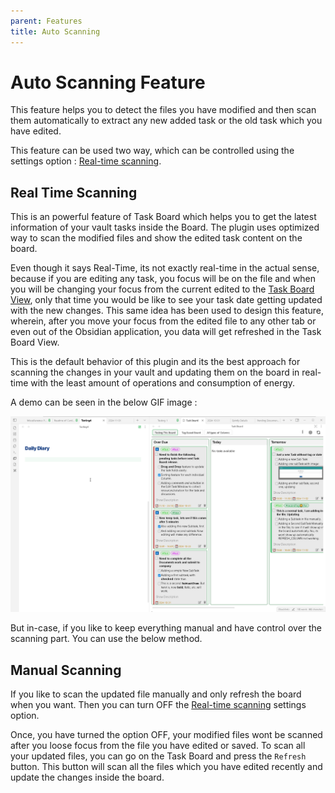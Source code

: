 ```yaml
---
parent: Features
title: Auto Scanning
---
```


# Auto Scanning Feature

This feature helps you to detect the files you have modified and then scan them automatically to extract any new added task or the old task which you have edited.

This feature can be used two way, which can be controlled using the settings option : [Real-time scanning](../How_To/HowToUseGlobalSettings.md#real-time-scanning).

## Real Time Scanning

This is an powerful feature of Task Board which helps you to get the latest information of your vault tasks inside the Board. The plugin uses optimized way to scan the modified files and show the edited task content on the board.

Even though it says Real-Time, its not exactly real-time in the actual sense, because if you are editing any task, you focus will be on the file and when you will be changing your focus from the current edited to the [Task Board View](docs/Components/Task_Board_Pane.md), only that time you would be like to see your task date getting updated with the new changes. This same idea has been used to design this feature, wherein, after you move your focus from the edited file to any other tab or even out of the Obsidian application, you data will get refreshed in the Task Board View.

This is the default behavior of this plugin and its the best approach for scanning the changes in your vault and updating them on the board in real-time with the least amount of operations and consumption of energy.

A demo can be seen in the below GIF image :

![Editing a task from file](../../assets/AddingNewTaskFromFile.gif)

But in-case, if you like to keep everything manual and have control over the scanning part. You can use the below method.

## Manual Scanning

If you like to scan the updated file manually and only refresh the board when you want. Then you can turn OFF the [Real-time scanning](../How_To/HowToUseGlobalSettings.md#real-time-scanning) settings option.

Once, you have turned the option OFF, your modified files wont be scanned after you loose focus from the file you have edited or saved. To scan all your updated files, you can go on the Task Board and press the `Refresh` button. This button will scan all the files which you have edited recently and update the changes inside the board.
